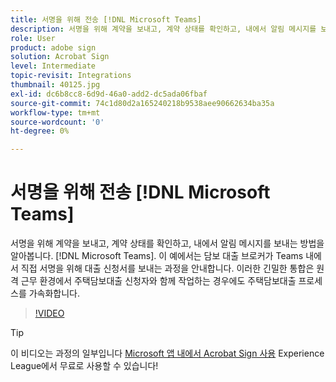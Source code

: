 ```yaml
---
title: 서명을 위해 전송 [!DNL Microsoft Teams]
description: 서명을 위해 계약을 보내고, 계약 상태를 확인하고, 내에서 알림 메시지를 보내는 방법을 알아봅니다. [!DNL Microsoft Teams]
role: User
product: adobe sign
solution: Acrobat Sign
level: Intermediate
topic-revisit: Integrations
thumbnail: 40125.jpg
exl-id: dc6b8cc8-6d9d-46a0-add2-dc5ada06fbaf
source-git-commit: 74c1d80d2a165240218b9538aee90662634ba35a
workflow-type: tm+mt
source-wordcount: '0'
ht-degree: 0%

---
```


# 서명을 위해 전송 [!DNL Microsoft Teams]

서명을 위해 계약을 보내고, 계약 상태를 확인하고, 내에서 알림 메시지를 보내는 방법을 알아봅니다. [!DNL Microsoft Teams]. 이 예에서는 담보 대출 브로커가 Teams 내에서 직접 서명을 위해 대출 신청서를 보내는 과정을 안내합니다. 이러한 긴밀한 통합은 원격 근무 환경에서 주택담보대출 신청자와 함께 작업하는 경우에도 주택담보대출 프로세스를 가속화합니다.

>[!VIDEO](https://video.tv.adobe.com/v/346545?hidetitle=true)

>[!TIP]
>
>이 비디오는 과정의 일부입니다 [Microsoft 앱 내에서 Acrobat Sign 사용](https://experienceleague.adobe.com/?recommended=Sign-U-1-2020.2) Experience League에서 무료로 사용할 수 있습니다!
